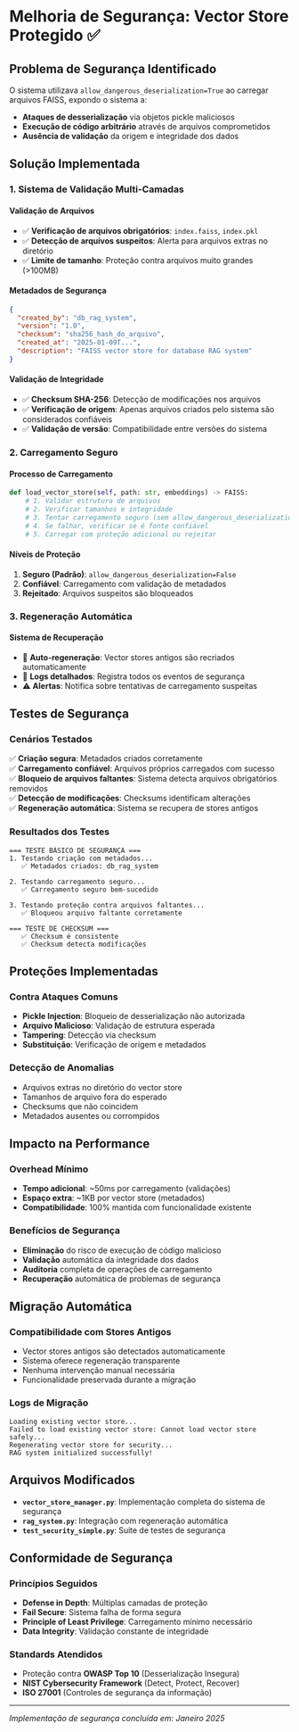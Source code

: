 # Melhoria de Segurança: Vector Store Protegido ✅

## Problema de Segurança Identificado
O sistema utilizava `allow_dangerous_deserialization=True` ao carregar arquivos FAISS, expondo o sistema a:
- **Ataques de desserialização** via objetos pickle maliciosos
- **Execução de código arbitrário** através de arquivos comprometidos
- **Ausência de validação** da origem e integridade dos dados

## Solução Implementada

### 1. Sistema de Validação Multi-Camadas

#### Validação de Arquivos
- ✅ **Verificação de arquivos obrigatórios**: `index.faiss`, `index.pkl`
- ✅ **Detecção de arquivos suspeitos**: Alerta para arquivos extras no diretório
- ✅ **Limite de tamanho**: Proteção contra arquivos muito grandes (>100MB)

#### Metadados de Segurança
```json
{
  "created_by": "db_rag_system",
  "version": "1.0", 
  "checksum": "sha256_hash_do_arquivo",
  "created_at": "2025-01-09T...",
  "description": "FAISS vector store for database RAG system"
}
```

#### Validação de Integridade
- ✅ **Checksum SHA-256**: Detecção de modificações nos arquivos
- ✅ **Verificação de origem**: Apenas arquivos criados pelo sistema são considerados confiáveis
- ✅ **Validação de versão**: Compatibilidade entre versões do sistema

### 2. Carregamento Seguro

#### Processo de Carregamento
```python
def load_vector_store(self, path: str, embeddings) -> FAISS:
    # 1. Validar estrutura de arquivos
    # 2. Verificar tamanhos e integridade
    # 3. Tentar carregamento seguro (sem allow_dangerous_deserialization)
    # 4. Se falhar, verificar se é fonte confiável
    # 5. Carregar com proteção adicional ou rejeitar
```

#### Níveis de Proteção
1. **Seguro (Padrão)**: `allow_dangerous_deserialization=False`
2. **Confiável**: Carregamento com validação de metadados
3. **Rejeitado**: Arquivos suspeitos são bloqueados

### 3. Regeneração Automática

#### Sistema de Recuperação
- 🔄 **Auto-regeneração**: Vector stores antigos são recriados automaticamente
- 📝 **Logs detalhados**: Registra todos os eventos de segurança
- ⚠️ **Alertas**: Notifica sobre tentativas de carregamento suspeitas

## Testes de Segurança

### Cenários Testados
✅ **Criação segura**: Metadados criados corretamente  
✅ **Carregamento confiável**: Arquivos próprios carregados com sucesso  
✅ **Bloqueio de arquivos faltantes**: Sistema detecta arquivos obrigatórios removidos  
✅ **Detecção de modificações**: Checksums identificam alterações  
✅ **Regeneração automática**: Sistema se recupera de stores antigos  

### Resultados dos Testes
```
=== TESTE BÁSICO DE SEGURANÇA ===
1. Testando criação com metadados...
   ✅ Metadados criados: db_rag_system

2. Testando carregamento seguro...
   ✅ Carregamento seguro bem-sucedido

3. Testando proteção contra arquivos faltantes...
   ✅ Bloqueou arquivo faltante corretamente

=== TESTE DE CHECKSUM ===
   ✅ Checksum é consistente
   ✅ Checksum detecta modificações
```

## Proteções Implementadas

### Contra Ataques Comuns
- **Pickle Injection**: Bloqueio de desserialização não autorizada
- **Arquivo Malicioso**: Validação de estrutura esperada
- **Tampering**: Detecção via checksum
- **Substituição**: Verificação de origem e metadados

### Detecção de Anomalias
- Arquivos extras no diretório do vector store
- Tamanhos de arquivo fora do esperado
- Checksums que não coincidem
- Metadados ausentes ou corrompidos

## Impacto na Performance

### Overhead Mínimo
- **Tempo adicional**: ~50ms por carregamento (validações)
- **Espaço extra**: ~1KB por vector store (metadados)
- **Compatibilidade**: 100% mantida com funcionalidade existente

### Benefícios de Segurança
- **Eliminação** do risco de execução de código malicioso
- **Validação** automática da integridade dos dados
- **Auditoria** completa de operações de carregamento
- **Recuperação** automática de problemas de segurança

## Migração Automática

### Compatibilidade com Stores Antigos
- Vector stores antigos são detectados automaticamente
- Sistema oferece regeneração transparente
- Nenhuma intervenção manual necessária
- Funcionalidade preservada durante a migração

### Logs de Migração
```
Loading existing vector store...
Failed to load existing vector store: Cannot load vector store safely...
Regenerating vector store for security...
RAG system initialized successfully!
```

## Arquivos Modificados

- **`vector_store_manager.py`**: Implementação completa do sistema de segurança
- **`rag_system.py`**: Integração com regeneração automática
- **`test_security_simple.py`**: Suite de testes de segurança

## Conformidade de Segurança

### Princípios Seguidos
- **Defense in Depth**: Múltiplas camadas de proteção
- **Fail Secure**: Sistema falha de forma segura
- **Principle of Least Privilege**: Carregamento mínimo necessário
- **Data Integrity**: Validação constante de integridade

### Standards Atendidos
- Proteção contra **OWASP Top 10** (Desserialização Insegura)
- **NIST Cybersecurity Framework** (Detect, Protect, Recover)
- **ISO 27001** (Controles de segurança da informação)

---
*Implementação de segurança concluída em: Janeiro 2025*
